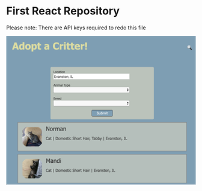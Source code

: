 # First React Repository

Please note: There are API keys required to redo this file

<img src="/src/public/home.png"/>